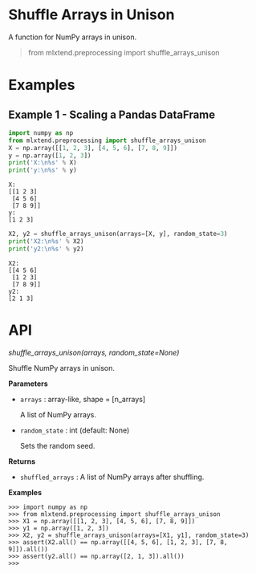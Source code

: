 # Shuffle Arrays in Unison

A function for NumPy arrays in unison.

> from mlxtend.preprocessing import shuffle_arrays_unison

# Examples

## Example 1 - Scaling a Pandas DataFrame


```python
import numpy as np
from mlxtend.preprocessing import shuffle_arrays_unison
X = np.array([[1, 2, 3], [4, 5, 6], [7, 8, 9]])
y = np.array([1, 2, 3])
print('X:\n%s' % X)
print('y:\n%s' % y)
```

    X:
    [[1 2 3]
     [4 5 6]
     [7 8 9]]
    y:
    [1 2 3]



```python
X2, y2 = shuffle_arrays_unison(arrays=[X, y], random_state=3)
print('X2:\n%s' % X2)
print('y2:\n%s' % y2)
```

    X2:
    [[4 5 6]
     [1 2 3]
     [7 8 9]]
    y2:
    [2 1 3]


# API


*shuffle_arrays_unison(arrays, random_state=None)*

Shuffle NumPy arrays in unison.

**Parameters**

- `arrays` : array-like, shape = [n_arrays]

    A list of NumPy arrays.

- `random_state` : int (default: None)

    Sets the random seed.

**Returns**

- `shuffled_arrays` : A list of NumPy arrays after shuffling.


**Examples**

    >>> import numpy as np
    >>> from mlxtend.preprocessing import shuffle_arrays_unison
    >>> X1 = np.array([[1, 2, 3], [4, 5, 6], [7, 8, 9]])
    >>> y1 = np.array([1, 2, 3])
    >>> X2, y2 = shuffle_arrays_unison(arrays=[X1, y1], random_state=3)
    >>> assert(X2.all() == np.array([[4, 5, 6], [1, 2, 3], [7, 8, 9]]).all())
    >>> assert(y2.all() == np.array([2, 1, 3]).all())
    >>>


